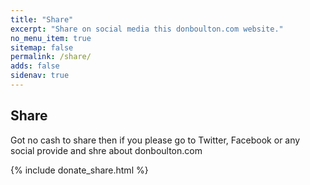 ```yaml
---
title: "Share"
excerpt: "Share on social media this donboulton.com website."
no_menu_item: true
sitemap: false
permalink: /share/
adds: false
sidenav: true
---
```


## Share

Got no cash to share then if you please go to Twitter, Facebook or any social provide and shre about donboulton.com

{% include donate_share.html %}
